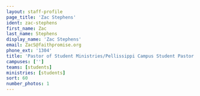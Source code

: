 ```yaml
---
layout: staff-profile
page_title: 'Zac Stephens'
ident: zac-stephens
first_name: Zac
last_name: Stephens
display_name: 'Zac Stephens'
email: ZacS@faithpromise.org
phone_ext: '1304'
title: 'Pastor of Student Ministries/Pellissippi Campus Student Pastor'
campuses: ['']
teams: [students]
ministries: [students]
sort: 60
number_photos: 1
---
```



